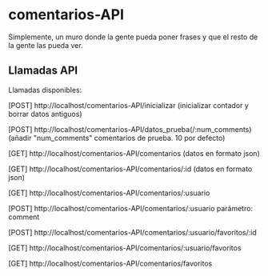 # comentarios-API
Simplemente, un muro donde la gente pueda poner frases y que el resto de la gente las pueda ver.

## Llamadas API

Llamadas disponibles:

[POST] http://localhost/comentarios-API/inicializar (inicializar contador y borrar datos antiguos)

[POST] http://localhost/comentarios-API/datos_prueba(/:num_comments) (añadir "num_comments" comentarios de prueba. 10 por defecto)

[GET] http://localhost/comentarios-API/comentarios (datos en formato json)

[GET] http://localhost/comentarios-API/comentarios/:id (datos en formato json)

[GET] http://localhost/comentarios-API/comentarios/:usuario

[POST] http://localhost/comentarios-API/comentarios/:usuario
parámetro: comment

[POST] http://localhost/comentarios-API/comentarios/:usuario/favoritos/:id

[GET] http://localhost/comentarios-API/comentarios/:usuario/favoritos

[GET] http://localhost/comentarios-API/comentarios/favoritos